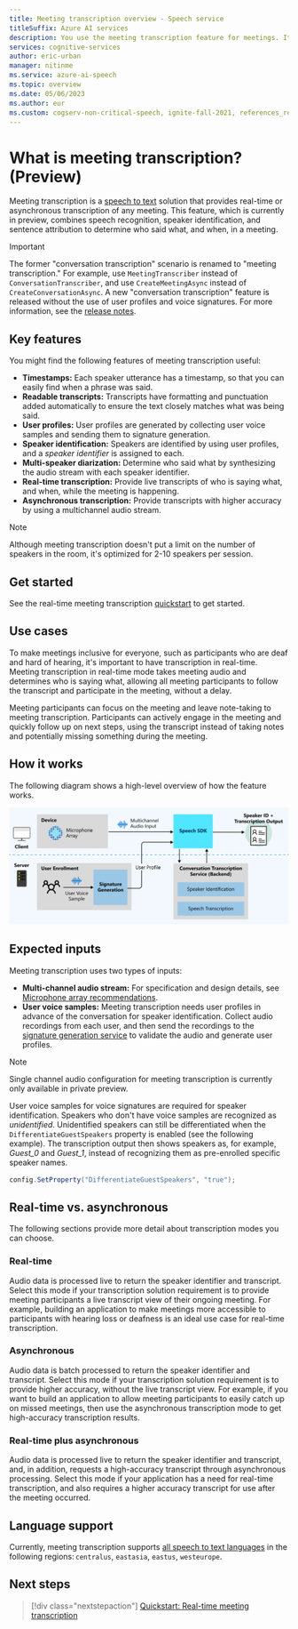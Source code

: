 ```yaml
---
title: Meeting transcription overview - Speech service
titleSuffix: Azure AI services
description: You use the meeting transcription feature for meetings. It combines recognition, speaker ID, and diarization to provide transcription of any meeting.
services: cognitive-services
author: eric-urban
manager: nitinme
ms.service: azure-ai-speech
ms.topic: overview
ms.date: 05/06/2023
ms.author: eur
ms.custom: cogserv-non-critical-speech, ignite-fall-2021, references_regions
---
```


# What is meeting transcription? (Preview)

Meeting transcription is a [speech to text](speech-to-text.md) solution that provides real-time or asynchronous transcription of any meeting. This feature, which is currently in preview, combines speech recognition, speaker identification, and sentence attribution to determine who said what, and when, in a meeting. 

> [!IMPORTANT]
> The former "conversation transcription" scenario is renamed to "meeting transcription." For example, use `MeetingTranscriber` instead of `ConversationTranscriber`, and use `CreateMeetingAsync` instead of `CreateConversationAsync`. A new "conversation transcription" feature is released without the use of user profiles and voice signatures. For more information, see the [release notes](releasenotes.md?tabs=speech-sdk).

## Key features

You might find the following features of meeting transcription useful:

- **Timestamps:** Each speaker utterance has a timestamp, so that you can easily find when a phrase was said.
- **Readable transcripts:** Transcripts have formatting and punctuation added automatically to ensure the text closely matches what was being said.
- **User profiles:** User profiles are generated by collecting user voice samples and sending them to signature generation.
- **Speaker identification:** Speakers are identified by using user profiles, and a _speaker identifier_ is assigned to each.
- **Multi-speaker diarization:** Determine who said what by synthesizing the audio stream with each speaker identifier.
- **Real-time transcription:** Provide live transcripts of who is saying what, and when, while the meeting is happening.
- **Asynchronous transcription:** Provide transcripts with higher accuracy by using a multichannel audio stream.

> [!NOTE]
> Although meeting transcription doesn't put a limit on the number of speakers in the room, it's optimized for 2-10 speakers per session.

## Get started

See the real-time meeting transcription [quickstart](how-to-use-meeting-transcription.md) to get started.

## Use cases

To make meetings inclusive for everyone, such as participants who are deaf and hard of hearing, it's important to have transcription in real-time. Meeting transcription in real-time mode takes meeting audio and determines who is saying what, allowing all meeting participants to follow the transcript and participate in the meeting, without a delay.

Meeting participants can focus on the meeting and leave note-taking to meeting transcription. Participants can actively engage in the meeting and quickly follow up on next steps, using the transcript instead of taking notes and potentially missing something during the meeting.

## How it works

The following diagram shows a high-level overview of how the feature works.

![Diagram that shows the relationships among different pieces of the meeting transcription solution.](media/scenarios/meeting-transcription-service.png)

## Expected inputs

Meeting transcription uses two types of inputs:

- **Multi-channel audio stream:** For specification and design details, see [Microphone array recommendations](./speech-sdk-microphone.md). 
- **User voice samples:** Meeting transcription needs user profiles in advance of the conversation for speaker identification. Collect audio recordings from each user, and then send the recordings to the [signature generation service](https://aka.ms/cts/signaturegenservice) to validate the audio and generate user profiles.

> [!NOTE]
> Single channel audio configuration for meeting transcription is currently only available in private preview.

User voice samples for voice signatures are required for speaker identification. Speakers who don't have voice samples are recognized as *unidentified*. Unidentified speakers can still be differentiated when the `DifferentiateGuestSpeakers` property is enabled (see the following example). The transcription output then shows speakers as, for example, *Guest_0* and *Guest_1*, instead of recognizing them as pre-enrolled specific speaker names.

```csharp
config.SetProperty("DifferentiateGuestSpeakers", "true");
```

## Real-time vs. asynchronous

The following sections provide more detail about transcription modes you can choose.

### Real-time

Audio data is processed live to return the speaker identifier and transcript. Select this mode if your transcription solution requirement is to provide meeting participants a live transcript view of their ongoing meeting. For example, building an application to make meetings more accessible to participants with hearing loss or deafness is an ideal use case for real-time transcription.

### Asynchronous

Audio data is batch processed to return the speaker identifier and transcript. Select this mode if your transcription solution requirement is to provide higher accuracy, without the live transcript view. For example, if you want to build an application to allow meeting participants to easily catch up on missed meetings, then use the asynchronous transcription mode to get high-accuracy transcription results.

### Real-time plus asynchronous

Audio data is processed live to return the speaker identifier and transcript, and, in addition, requests a high-accuracy transcript through asynchronous processing. Select this mode if your application has a need for real-time transcription, and also requires a higher accuracy transcript for use after the meeting occurred.

## Language support

Currently, meeting transcription supports [all speech to text languages](language-support.md?tabs=stt) in the following regions: `centralus`, `eastasia`, `eastus`, `westeurope`.

## Next steps

> [!div class="nextstepaction"]
> [Quickstart: Real-time meeting transcription](how-to-use-meeting-transcription.md)
